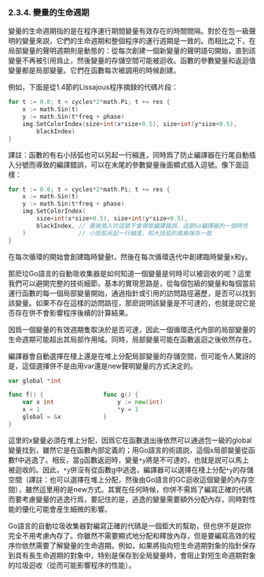 ### 2.3.4. 變量的生命週期

變量的生命週期指的是在程序運行期間變量有效存在的時間間隔。對於在包一級聲明的變量來説，它們的生命週期和整個程序的運行週期是一致的。而相比之下，在局部變量的聲明週期則是動態的：從每次創建一個新變量的聲明語句開始，直到該變量不再被引用爲止，然後變量的存儲空間可能被迴收。函數的參數變量和返迴值變量都是局部變量。它們在函數每次被調用的時候創建。

例如，下面是從1.4節的Lissajous程序摘録的代碼片段：

```Go
for t := 0.0; t < cycles*2*math.Pi; t += res {
	x := math.Sin(t)
	y := math.Sin(t*freq + phase)
	img.SetColorIndex(size+int(x*size+0.5), size+int(y*size+0.5),
		blackIndex)
}
```

譯註：函數的有右小括弧也可以另起一行縮進，同時爲了防止編譯器在行尾自動插入分號而導致的編譯錯誤，可以在末尾的參數變量後面顯式插入逗號。像下面這樣：

```Go
for t := 0.0; t < cycles*2*math.Pi; t += res {
	x := math.Sin(t)
	y := math.Sin(t*freq + phase)
	img.SetColorIndex(
		size+int(x*size+0.5), size+int(y*size+0.5),
		blackIndex, // 最後插入的逗號不會導致編譯錯誤，這是Go編譯器的一個特性
	)               // 小括弧另起一行縮進，和大括弧的風格保存一致
}
```

在每次循環的開始會創建臨時變量t，然後在每次循環迭代中創建臨時變量x和y。

那麽垃Go語言的自動圾收集器是如何知道一個變量是何時可以被迴收的呢？這里我們可以避開完整的技術細節，基本的實現思路是，從每個包級的變量和每個當前運行函數的每一個局部變量開始，通過指針或引用的訪問路徑遍歷，是否可以找到該變量。如果不存在這樣的訪問路徑，那麽説明該變量是不可達的，也就是説它是否存在併不會影響程序後續的計算結果。

因爲一個變量的有效週期隻取決於是否可達，因此一個循環迭代內部的局部變量的生命週期可能超出其局部作用域。同時，局部變量可能在函數返迴之後依然存在。

編譯器會自動選擇在棧上還是在堆上分配局部變量的存儲空間，但可能令人驚訝的是，這個選擇併不是由用var還是new聲明變量的方式決定的。

```Go
var global *int

func f() {                 func g() {
	var x int                  y := new(int)
	x = 1                      *y = 1
	global = &x            }
}
```

這里的x變量必須在堆上分配，因爲它在函數退出後依然可以通過包一級的global變量找到，雖然它是在函數內部定義的；用Go語言的術語説，這個x局部變量從函數f中逃逸了。相反，當g函數返迴時，變量`*y`將是不可達的，也就是説可以馬上被迴收的。因此，`*y`併沒有從函數g中逃逸，編譯器可以選擇在棧上分配`*y`的存儲空間（譯註：也可以選擇在堆上分配，然後由Go語言的GC迴收這個變量的內存空間），雖然這里用的是new方式。其實在任何時候，你併不需爲了編寫正確的代碼而要考慮變量的逃逸行爲，要記住的是，逃逸的變量需要額外分配內存，同時對性能的優化可能會産生細微的影響。

Go語言的自動垃圾收集器對編寫正確的代碼是一個鉅大的幫助，但也併不是説你完全不用考慮內存了。你雖然不需要顯式地分配和釋放內存，但是要編寫高效的程序你依然需要了解變量的生命週期。例如，如果將指向短生命週期對象的指針保存到具有長生命週期的對象中，特别是保存到全局變量時，會阻止對短生命週期對象的垃圾迴收（從而可能影響程序的性能）。



